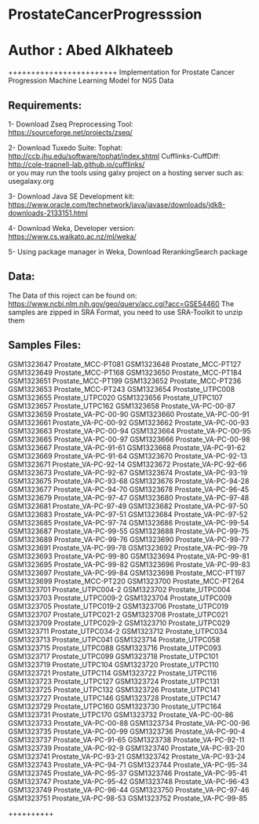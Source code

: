 # ProstateCancerProgresssion
# Author : Abed Alkhateeb
++++++++++++++++++++++++
Implementation for Prostate Cancer Progression Machine Learning Model for NGS Data

Requirements:
-------------
1- Download Zseq Preprocessing Tool: https://sourceforge.net/projects/zseq/

2- Download Tuxedo Suite:
    Tophat: http://ccb.jhu.edu/software/tophat/index.shtml
    Cufflinks-CuffDiff: http://cole-trapnell-lab.github.io/cufflinks/   
    or you may run the tools using galxy project on a hosting server such as:
    usegalaxy.org

3- Download Java SE Development kit:  https://www.oracle.com/technetwork/java/javase/downloads/jdk8-downloads-2133151.html 

4- Download Weka, Developer version: https://www.cs.waikato.ac.nz/ml/weka/

5- Using package manager in Weka, Download RerankingSearch package

Data:
-----
The Data of this roject can be found on:
https://www.ncbi.nlm.nih.gov/geo/query/acc.cgi?acc=GSE54460
The samples are zipped in SRA Format, you need to use SRA-Toolkit to unzip them


Samples Files:
--------------
GSM1323647	Prostate_MCC-PT081
GSM1323648	Prostate_MCC-PT127
GSM1323649	Prostate_MCC-PT168
GSM1323650	Prostate_MCC-PT184
GSM1323651	Prostate_MCC-PT199
GSM1323652	Prostate_MCC-PT236
GSM1323653	Prostate_MCC-PT243
GSM1323654	Prostate_UTPC008
GSM1323655	Prostate_UTPC020
GSM1323656	Prostate_UTPC107
GSM1323657	Prostate_UTPC162
GSM1323658	Prostate_VA-PC-00-87
GSM1323659	Prostate_VA-PC-00-90
GSM1323660	Prostate_VA-PC-00-91
GSM1323661	Prostate_VA-PC-00-92
GSM1323662	Prostate_VA-PC-00-93
GSM1323663	Prostate_VA-PC-00-94
GSM1323664	Prostate_VA-PC-00-95
GSM1323665	Prostate_VA-PC-00-97
GSM1323666	Prostate_VA-PC-00-98
GSM1323667	Prostate_VA-PC-91-61
GSM1323668	Prostate_VA-PC-91-62
GSM1323669	Prostate_VA-PC-91-64
GSM1323670	Prostate_VA-PC-92-13
GSM1323671	Prostate_VA-PC-92-14
GSM1323672	Prostate_VA-PC-92-66
GSM1323673	Prostate_VA-PC-92-67
GSM1323674	Prostate_VA-PC-93-19
GSM1323675	Prostate_VA-PC-93-68
GSM1323676	Prostate_VA-PC-94-28
GSM1323677	Prostate_VA-PC-94-70
GSM1323678	Prostate_VA-PC-96-45
GSM1323679	Prostate_VA-PC-97-47
GSM1323680	Prostate_VA-PC-97-48
GSM1323681	Prostate_VA-PC-97-49
GSM1323682	Prostate_VA-PC-97-50
GSM1323683	Prostate_VA-PC-97-51
GSM1323684	Prostate_VA-PC-97-52
GSM1323685	Prostate_VA-PC-97-74
GSM1323686	Prostate_VA-PC-99-54
GSM1323687	Prostate_VA-PC-99-55
GSM1323688	Prostate_VA-PC-99-75
GSM1323689	Prostate_VA-PC-99-76
GSM1323690	Prostate_VA-PC-99-77
GSM1323691	Prostate_VA-PC-99-78
GSM1323692	Prostate_VA-PC-99-79
GSM1323693	Prostate_VA-PC-99-80
GSM1323694	Prostate_VA-PC-99-81
GSM1323695	Prostate_VA-PC-99-82
GSM1323696	Prostate_VA-PC-99-83
GSM1323697	Prostate_VA-PC-99-84
GSM1323698	Prostate_MCC-PT197
GSM1323699	Prostate_MCC-PT220
GSM1323700	Prostate_MCC-PT264
GSM1323701	Prostate_UTPC004-2
GSM1323702	Prostate_UTPC004
GSM1323703	Prostate_UTPC009-2
GSM1323704	Prostate_UTPC009
GSM1323705	Prostate_UTPC019-2
GSM1323706	Prostate_UTPC019
GSM1323707	Prostate_UTPC021-2
GSM1323708	Prostate_UTPC021
GSM1323709	Prostate_UTPC029-2
GSM1323710	Prostate_UTPC029
GSM1323711	Prostate_UTPC034-2
GSM1323712	Prostate_UTPC034
GSM1323713	Prostate_UTPC041
GSM1323714	Prostate_UTPC058
GSM1323715	Prostate_UTPC088
GSM1323716	Prostate_UTPC093
GSM1323717	Prostate_UTPC099
GSM1323718	Prostate_UTPC101
GSM1323719	Prostate_UTPC104
GSM1323720	Prostate_UTPC110
GSM1323721	Prostate_UTPC114
GSM1323722	Prostate_UTPC116
GSM1323723	Prostate_UTPC127
GSM1323724	Prostate_UTPC131
GSM1323725	Prostate_UTPC132
GSM1323726	Prostate_UTPC141
GSM1323727	Prostate_UTPC146
GSM1323728	Prostate_UTPC147
GSM1323729	Prostate_UTPC160
GSM1323730	Prostate_UTPC164
GSM1323731	Prostate_UTPC170
GSM1323732	Prostate_VA-PC-00-86
GSM1323733	Prostate_VA-PC-00-88
GSM1323734	Prostate_VA-PC-00-96
GSM1323735	Prostate_VA-PC-00-99
GSM1323736	Prostate_VA-PC-90-4
GSM1323737	Prostate_VA-PC-91-65
GSM1323738	Prostate_VA-PC-92-11
GSM1323739	Prostate_VA-PC-92-9
GSM1323740	Prostate_VA-PC-93-20
GSM1323741	Prostate_VA-PC-93-21
GSM1323742	Prostate_VA-PC-93-24
GSM1323743	Prostate_VA-PC-94-71
GSM1323744	Prostate_VA-PC-95-34
GSM1323745	Prostate_VA-PC-95-37
GSM1323746	Prostate_VA-PC-95-41
GSM1323747	Prostate_VA-PC-95-42
GSM1323748	Prostate_VA-PC-96-43
GSM1323749	Prostate_VA-PC-96-44
GSM1323750	Prostate_VA-PC-97-46
GSM1323751	Prostate_VA-PC-98-53
GSM1323752	Prostate_VA-PC-99-85

++++++++++
